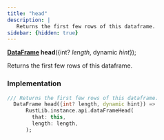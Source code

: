 ```yaml
---
title: "head"
description: |
   Returns the first few rows of this dataframe.
sidebar: {hidden: true}
---
```

<span class="dart-code"><strong>[DataFrame] head</strong>({<span class="nobr">int? <i>length</i></span>, <span class="nobr">dynamic <i>hint</i></span>});</span>

 Returns the first few rows of this dataframe.
### Implementation
```dart
/// Returns the first few rows of this dataframe.
  DataFrame head({int? length, dynamic hint}) =>
      RustLib.instance.api.dataFrameHead(
        that: this,
        length: length,
      );
```

[DataFrame]: /reference/classes/dataframe
[dynamic]: #